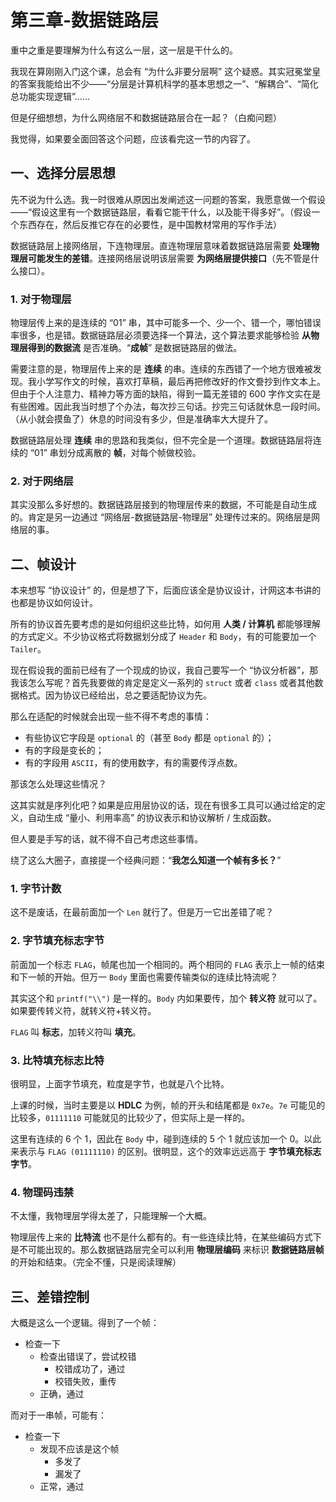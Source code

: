 # 第三章-数据链路层

重中之重是要理解为什么有这么一层，这一层是干什么的。

我现在算刚刚入门这个课，总会有 “为什么非要分层啊” 这个疑惑。其实冠冕堂皇的答案我能给出不少——“分层是计算机科学的基本思想之一”、“解耦合”、“简化总功能实现逻辑”……

但是仔细想想，为什么网络层不和数据链路层合在一起？（白痴问题）

我觉得，如果要全面回答这个问题，应该看完这一节的内容了。

## 一、选择分层思想

先不说为什么选。我一时很难从原因出发阐述这一问题的答案，我愿意做一个假设——“假设这里有一个数据链路层，看看它能干什么，以及能干得多好”。（假设一个东西存在，然后反推它存在的必要性，是中国教材常用的写作手法）

数据链路层上接网络层，下连物理层。直连物理层意味着数据链路层需要 **处理物理层可能发生的差错**。连接网络层说明该层需要 **为网络层提供接口**（先不管是什么接口）。

### 1. 对于物理层

物理层传上来的是连续的 “01” 串，其中可能多一个、少一个、错一个，哪怕错误率很多，也是错。数据链路层必须要选择一个算法，这个算法要求能够检验 **从物理层得到的数据流** 是否准确。“**成帧**” 是数据链路层的做法。

需要注意的是，物理层传上来的是 **连续** 的串。连续的东西错了一个地方很难被发现。我小学写作文的时候，喜欢打草稿，最后再把修改好的作文誊抄到作文本上。但由于个人注意力、精神力等方面的缺陷，得到一篇无差错的 600 字作文实在是有些困难。因此我当时想了个办法，每次抄三句话。抄完三句话就休息一段时间。（从小就会摸鱼了）休息的时间没有多少，但是准确率大大提升了。

数据链路层处理 **连续** 串的思路和我类似，但不完全是一个道理。数据链路层将连续的 “01” 串划分成离散的 **帧**，对每个帧做校验。

### 2. 对于网络层

其实没那么多好想的。数据链路层接到的物理层传来的数据，不可能是自动生成的。肯定是另一边通过 “网络层-数据链路层-物理层” 处理传过来的。网络层是网络层的事。

## 二、帧设计

本来想写 “协议设计” 的，但是想了下，后面应该全是协议设计，计网这本书讲的也都是协议如何设计。

所有的协议首先要考虑的是如何组织这些比特，如何用 **人类 / 计算机** 都能够理解的方式定义。不少协议格式将数据划分成了 `Header` 和 `Body`，有的可能要加一个 `Tailer`。

现在假设我的面前已经有了一个现成的协议，我自己要写一个 “协议分析器”，那我该怎么写呢？首先我要做的肯定是定义一系列的 `struct` 或者 `class` 或者其他数据格式。因为协议已经给出，总之要适配协议为先。

那么在适配的时候就会出现一些不得不考虑的事情：

* 有些协议它字段是 `optional` 的（甚至 `Body` 都是 `optional` 的）；
* 有的字段是变长的；
* 有的字段用 `ASCII`，有的使用数字，有的需要传浮点数。

那该怎么处理这些情况？

这其实就是序列化吧？如果是应用层协议的话，现在有很多工具可以通过给定的定义，自动生成 “量小、利用率高” 的协议表示和协议解析 / 生成函数。

但人要是手写的话，就不得不自己考虑这些事情。

绕了这么大圈子，直接提一个经典问题：“**我怎么知道一个帧有多长？**”

### 1. 字节计数

这不是废话，在最前面加一个 `Len` 就行了。但是万一它出差错了呢？

### 2. 字节填充标志字节

前面加一个标志 `FLAG`，帧尾也加一个相同的。两个相同的 `FLAG` 表示上一帧的结束和下一帧的开始。但万一 `Body` 里面也需要传输类似的连续比特流呢？

其实这个和 `printf("\\")` 是一样的。`Body` 内如果要传，加个 **转义符** 就可以了。如果要传转义符，就转义符+转义符。

`FLAG` 叫 **标志**，加转义符叫 **填充**。

### 3. 比特填充标志比特

很明显，上面字节填充，粒度是字节，也就是八个比特。

上课的时候，当时主要是以 **HDLC** 为例，帧的开头和结尾都是 `0x7e`。`7e` 可能见的比较多，`01111110` 可能就见的比较少了，但实际上是一样的。

这里有连续的 6 个 1，因此在 `Body` 中，碰到连续的 5 个 1 就应该加一个 0。以此来表示与 `FLAG (01111110)` 的区别。很明显，这个的效率远远高于 **字节填充标志字节**。

### 4. 物理码违禁

不太懂，我物理层学得太差了，只能理解一个大概。

物理层传上来的 **比特流** 也不是什么都有的。有一些连续比特，在某些编码方式下是不可能出现的。那么数据链路层完全可以利用 **物理层编码** 来标识 **数据链路层帧** 的开始和结束。（完全不懂，只是阅读理解）

## 三、差错控制

大概是这么一个逻辑。得到了一个帧：

* 检查一下
  * 检查出错误了，尝试校错
    * 校错成功了，通过
    * 校错失败，重传
  * 正确，通过

而对于一串帧，可能有：

* 检查一下
  * 发现不应该是这个帧
    * 多发了
    * 漏发了
  * 正常，通过
